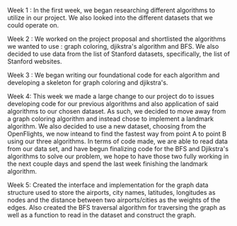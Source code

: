 Week 1 :
In the first week, we began researching different algorithms to utilize in our project. We also looked into the different datasets that we could operate on.

Week 2 :
We worked on the project proposal and shortlisted the algorithms we wanted to use : graph coloring, djikstra's algorithm and BFS. We also decided to use data from the list of Stanford datasets, specifically, the list of Stanford websites.  

Week 3 :
We began writing our foundational code for each algorithm and developing a skeleton for graph coloring and djikstra's.  

Week 4:
This week we made a large change to our project do to issues developing code for our previous algorithms and also application of said algorithms to our chosen dataset. As such, we decided to move away from a graph coloring algorithm and instead chose to implement a landmark algorithm. We also decided to use a new dataset, choosing from the OpenFlights, we now inteand to find the fastest way from point A to point B using our three algorithms. In terms of code made, we are able to read data from our data set, and have begun finalizing code for the BFS and Djikstra's algorithms to solve our problem, we hope to have those two fully working in the next couple days and spend the last week finishing the landmark algorithm.

Week 5: 
Created the interface and implementation for the graph data structure used to store the airports, city names, latitudes, longitudes as nodes and the distance between two airports/cities as the weights of the edges. Also created the BFS traversal algorithm for traversing the graph as well as a function to read in the dataset and construct the graph.